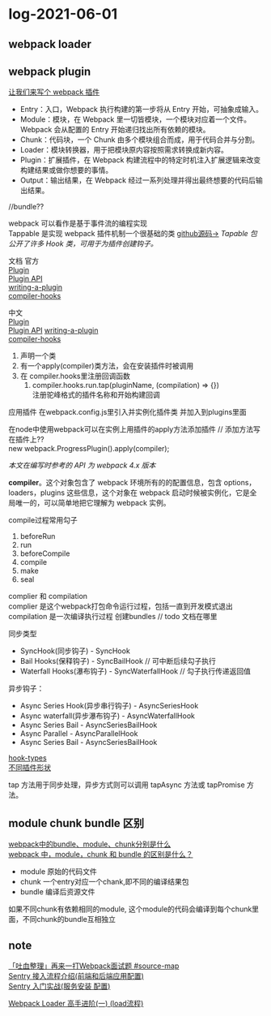 # log-2021-06-01


## webpack loader

## webpack plugin
[让我们来写个 webpack 插件](https://zhuanlan.zhihu.com/p/94577244)

- Entry：入口，Webpack 执行构建的第一步将从 Entry 开始，可抽象成输入。
- Module：模块，在 Webpack 里一切皆模块，一个模块对应着一个文件。Webpack 会从配置的 Entry 开始递归找出所有依赖的模块。
- Chunk：代码块，一个 Chunk 由多个模块组合而成，用于代码合并与分割。
- Loader：模块转换器，用于把模块原内容按照需求转换成新内容。
- Plugin：扩展插件，在 Webpack 构建流程中的特定时机注入扩展逻辑来改变构建结果或做你想要的事情。
- Output：输出结果，在 Webpack 经过一系列处理并得出最终想要的代码后输出结果。

//bundle??

webpack 可以看作是基于事件流的编程实现  
Tappable 是实现 webpack 插件机制一个很基础的类 [github源码->](https://github.com/webpack/tapable) *Tapable 包公开了许多 Hook 类，可用于为插件创建钩子。*  

文档
官方  
[Plugin](https://webpack.js.org/concepts/plugins/)  
[Plugin API](https://webpack.js.org/api/plugins/)  
[writing-a-plugin](https://webpack.js.org/contribute/writing-a-plugin)  
[compiler-hooks](https://v4.webpack.js.org/api/compiler-hooks/)

中文  
[Plugin](https://v4.webpack.docschina.org/concepts/plugins/)  
[Plugin API](https://v4.webpack.docschina.org/api/plugins/)
[writing-a-plugin](https://v4.webpack.docschina.org/contribute/writing-a-plugin/)  
[compiler-hooks](https://v4.webpack.docschina.org/api/compiler-hooks/)

1. 声明一个类
2. 有一个apply(compiler)类方法，会在安装插件时被调用
3. 在 compiler.hooks里注册回调函数
    1. compiler.hooks.run.tap(pluginName, (compilation) => {})  
        注册驼峰格式的插件名称和开始构建回调

应用插件
在webpack.config.js里引入并实例化插件类 并加入到plugins里面

在node中使用webpack可以在实例上用插件的apply方法添加插件 // 添加方法写在插件上??  
new webpack.ProgressPlugin().apply(compiler);

*本文在编写时参考的 API 为 webpack 4.x 版本*

**compiler**。这个对象包含了 webpack 环境所有的的配置信息，包含 options，loaders，plugins 这些信息，这个对象在 webpack 启动时候被实例化，它是全局唯一的，可以简单地把它理解为 webpack 实例。

compile过程常用勾子
1. beforeRun
2. run
3. beforeCompile
4. compile
5. make
6. seal

complier 和 compilation  
complier 是这个webpack打包命令运行过程，包括一直到开发模式退出
compilation 是一次编译执行过程 创建bundles
// todo 文档在哪里

同步类型
- SyncHook(同步钩子) - SyncHook
- Bail Hooks(保释钩子) - SyncBailHook // 可中断后续勾子执行
- Waterfall Hooks(瀑布钩子) - SyncWaterfallHook // 勾子执行传递返回值

异步钩子：
- Async Series Hook(异步串行钩子) - AsyncSeriesHook
- Async waterfall(异步瀑布钩子) - AsyncWaterfallHook
- Async Series Bail - AsyncSeriesBailHook
- Async Parallel - AsyncParallelHook
- Async Series Bail - AsyncSeriesBailHook

[hook-types](https://github.com/webpack/tapable#hook-types)  
[不同插件形状](https://v4.webpack.docschina.org/contribute/writing-a-plugin/#不同插件形状)

tap 方法用于同步处理，异步方式则可以调用 tapAsync 方法或 tapPromise 方法。


## module chunk bundle 区别
[webpack中的bundle、module、chunk分别是什么](https://juejin.cn/post/6844903935795265549)  
[webpack 中，module，chunk 和 bundle 的区别是什么？](https://www.cnblogs.com/skychx/archive/2020/05/18/webpack-module-chunk-bundle.html)  

- module 原始的代码文件
- chunk 一个entry对应一个chank,即不同的编译结果包
- bundle 编译后资源文件

如果不同chunk有依赖相同的module, 这个module的代码会编译到每个chunk里面，不同chunk的bundle互相独立

## note
[「吐血整理」再来一打Webpack面试题 #source-map](https://juejin.cn/post/6844904094281236487#heading-5)  
[Sentry 接入流程介绍(前端和后端应用配置)](https://zhuanlan.zhihu.com/p/161276192)  
[Sentry 入门实战(服务安装 配置)](http://sinhub.cn/2019/07/getting-started-guide-of-sentry/)

[Webpack Loader 高手进阶(一) (load流程)](https://segmentfault.com/a/1190000018450503)  
